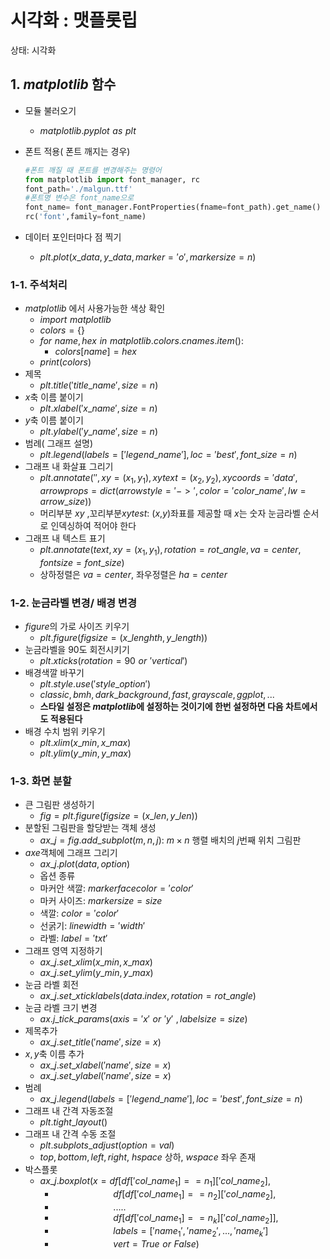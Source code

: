 # 시각화 : 맷플롯립

상태: 시각화

## 1. $matplotlib$ 함수

- 모듈 불러오기
    - $matplotlib.pyplot\,\,as\,\,plt$
- 폰트 적용( 폰트 깨지는 경우)
    
    ```python
    #폰트 깨질 때 폰트를 변경해주는 명령어
    from matplotlib import font_manager, rc
    font_path='./malgun.ttf'
    #폰트명 변수은 font_name으로 
    font_name= font_manager.FontProperties(fname=font_path).get_name()
    rc('font',family=font_name)
    ```
    
- 데이터 포인터마다 점 찍기
    - $plt.plot(x\_data,y\_data,marker='o',markersize=n)$

### 1-1. 주석처리

- $matplotlib$ 에서 사용가능한 색상 확인
    - $import \,\,matplotlib$
    - $colors=\{\}$
    - $for\,\,name,hex\,\,in\,\,matplotlib.colors.cnames.item():$
        - $colors[name]=hex$
    - $print(colors)$
- 제목
    - $plt.title('title\_name',size=n)$
- $x$축 이름 붙이기
    - $plt.xlabel('x\_name',size=n)$
- $y$축 이름 붙이기
    - $plt.ylabel('y\_name',size=n)$
- 범례( 그래프 설명)
    - $plt.legend(labels=['legend\_name'],loc='best',font\_size=n)$
- 그래프 내 화살표 그리기
    - $plt.annotate('',xy=(x_1,y_1),xytext=(x_2,y_2),xycoords='data',arrowprops=dict(arrowstyle='->',color='color\_name',lw=arrow\_size))$
    - 머리부분 $xy$ ,꼬리부분$xytest$: ($x$,$y$)좌표를 제공할 때 $x$는 숫자 눈금라벨 순서로 인덱싱하여 적어야 한다
- 그래프 내 텍스트 표기
    - $plt.annotate(text,xy=(x_1,y_1),rotation=rot\_angle,va=center,fontsize=font\_size)$
    - 상하정렬은 $va=center$, 좌우정렬은 $ha=center$

### 1-2. 눈금라벨 변경/ 배경 변경

- $figure$의 가로 사이즈 키우기
    - $plt.figure(figsize=(x\_lenghth,y\_length))$
- 눈금라벨을 90도 회전시키기
    - $plt.xticks(rotation=90\,\,or\,\,'vertical')$
- 배경색깔 바꾸기
    - $plt.style.use('style\_option')$
    - $classic,bmh,dark\_background,fast,grayscale,ggplot,...$
    - **스타일 설정은 $matplotlib$에 설정하는 것이기에 한번 설정하면 다음 차트에서도 적용된다**
- 배경 수치 범위 키우기
    - $plt.xlim(x\_min,x\_max)$
    - $plt.ylim(y\_min,y\_max)$
    

### 1-3. 화면 분할

- 큰 그림판 생성하기
    - $fig=plt.figure(figsize=(x\_len,y\_len))$
- 분할된 그림판을 할당받는 객체 생성
    - $ax\_j=fig.add\_subplot(m,n,j)$: $m\times n$ 행렬 배치의 $j$번째 위치 그림판
- $axe$객체에 그래프 그리기
    - $ax\_j.plot(data,option)$
    - 옵션 종류
    - 마커안 색깔: $markerfacecolor='color'$
    - 마커 사이즈: $markersize=size$
    - 색깔: $color='color'$
    - 선굵기:  $linewidth='width'$
    - 라벨: $label='txt'$
- 그래프 영역 지정하기
    - $ax\_j.set\_xlim(x\_min,x\_max)$
    - $ax\_j.set\_ylim(y\_min,y\_max)$
- 눈금 라벨 회전
    - $ax\_j.set\_xticklabels(data.index,rotation=rot\_angle)$
- 눈금 라벨 크기 변경
    - $ax.j\_tick\_params(axis='x'\,\, or\,\,'y' \,\,,labelsize=size)$
- 제목추가
    - $ax\_j.set\_title('name',size=x)$
- $x,y$축 이름 추가
    - $ax\_j.set\_xlabel('name',size=x)$
    - $ax\_j.set\_ylabel('name',size=x)$
- 범례
    - $ax\_j.legend(labels=['legend\_name'],loc='best',font\_size=n)$
- 그래프 내 간격 자동조절
    - $plt.tight\_layout()$
- 그래프 내 간격 수동 조절
    - $plt.subplots\_adjust(option=val)$
    - $top,bottom,left,right$, $hspace$ 상하, $wspace$ 좌우 존재
- 박스플롯
    - $ax\_j.boxplot(x=df[df['col\_name_1]== n_1]['col\_name_2],$
        - $\,\,\,\,\,\,\,\,\,\,\,\,\,\,\,\,\,\,\,\,\,\,\,\,\,\,\,\,\,\,\,\,\,\,\,\,\,\,\,\,df[df['col\_name_1]== n_2]['col\_name_2],$
        - $\,\,\,\,\,\,\,\,\,\,\,\,\,\,\,\,\,\,\,\,\,\,\,\,\,\,\,\,\,\,\,\,\,\,\,\,\,\,\,\,.....$
        - $\,\,\,\,\,\,\,\,\,\,\,\,\,\,\,\,\,\,\,\,\,\,\,\,\,\,\,\,\,\,\,\,\,\,\,\,\,\,\,\,df[df['col\_name_1]== n_k]['col\_name_2]],$
        - $\,\,\,\,\,\,\,\,\,\,\,\,\,\,\,\,\,\,\,\,\,\,\,\,\,\,\,\,\,\,\,\,\,\,\,\,\,\,\,\,labels=['name_1','name_2',...,'name_k']$
        - $\,\,\,\,\,\,\,\,\,\,\,\,\,\,\,\,\,\,\,\,\,\,\,\,\,\,\,\,\,\,\,\,\,\,\,\,\,\,\,\, vert\,\,=\,\,True\,\,or\,\,False)$